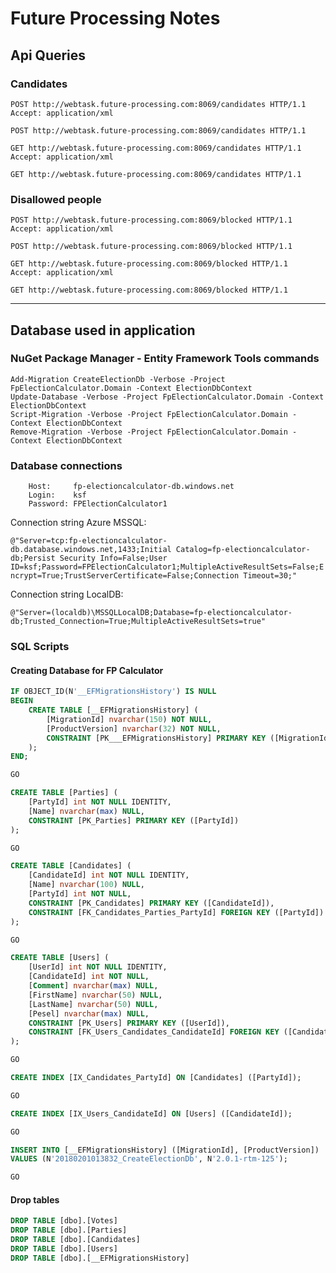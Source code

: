 # Future Processing Notes

## Api Queries

### Candidates

```http
POST http://webtask.future-processing.com:8069/candidates HTTP/1.1
Accept: application/xml
```

```http
POST http://webtask.future-processing.com:8069/candidates HTTP/1.1
```

```http
GET http://webtask.future-processing.com:8069/candidates HTTP/1.1
Accept: application/xml
```

```http
GET http://webtask.future-processing.com:8069/candidates HTTP/1.1
```

### Disallowed people

```http
POST http://webtask.future-processing.com:8069/blocked HTTP/1.1
Accept: application/xml
```

```http
POST http://webtask.future-processing.com:8069/blocked HTTP/1.1
```

```http
GET http://webtask.future-processing.com:8069/blocked HTTP/1.1
Accept: application/xml
```

```http
GET http://webtask.future-processing.com:8069/blocked HTTP/1.1
```

---

## Database used in application

### NuGet Package Manager - Entity Framework Tools commands

```
Add-Migration CreateElectionDb -Verbose -Project FpElectionCalculator.Domain -Context ElectionDbContext
Update-Database -Verbose -Project FpElectionCalculator.Domain -Context ElectionDbContext
Script-Migration -Verbose -Project FpElectionCalculator.Domain -Context ElectionDbContext
Remove-Migration -Verbose -Project FpElectionCalculator.Domain -Context ElectionDbContext
```

### Database connections

```
    Host:     fp-electioncalculator-db.windows.net
    Login:    ksf
    Password: FPElectionCalculator1
```
Connection string Azure MSSQL:

`@"Server=tcp:fp-electioncalculator-db.database.windows.net,1433;Initial Catalog=fp-electioncalculator-db;Persist Security Info=False;User ID=ksf;Password=FPElectionCalculator1;MultipleActiveResultSets=False;Encrypt=True;TrustServerCertificate=False;Connection Timeout=30;"`

Connection string LocalDB:

`@"Server=(localdb)\MSSQLLocalDB;Database=fp-electioncalculator-db;Trusted_Connection=True;MultipleActiveResultSets=true"`

### SQL Scripts

#### Creating Database for FP Calculator

```sql
IF OBJECT_ID(N'__EFMigrationsHistory') IS NULL
BEGIN
    CREATE TABLE [__EFMigrationsHistory] (
        [MigrationId] nvarchar(150) NOT NULL,
        [ProductVersion] nvarchar(32) NOT NULL,
        CONSTRAINT [PK___EFMigrationsHistory] PRIMARY KEY ([MigrationId])
    );
END;

GO

CREATE TABLE [Parties] (
    [PartyId] int NOT NULL IDENTITY,
    [Name] nvarchar(max) NULL,
    CONSTRAINT [PK_Parties] PRIMARY KEY ([PartyId])
);

GO

CREATE TABLE [Candidates] (
    [CandidateId] int NOT NULL IDENTITY,
    [Name] nvarchar(100) NULL,
    [PartyId] int NOT NULL,
    CONSTRAINT [PK_Candidates] PRIMARY KEY ([CandidateId]),
    CONSTRAINT [FK_Candidates_Parties_PartyId] FOREIGN KEY ([PartyId]) REFERENCES [Parties] ([PartyId]) ON DELETE CASCADE
);

GO

CREATE TABLE [Users] (
    [UserId] int NOT NULL IDENTITY,
    [CandidateId] int NOT NULL,
    [Comment] nvarchar(max) NULL,
    [FirstName] nvarchar(50) NULL,
    [LastName] nvarchar(50) NULL,
    [Pesel] nvarchar(max) NULL,
    CONSTRAINT [PK_Users] PRIMARY KEY ([UserId]),
    CONSTRAINT [FK_Users_Candidates_CandidateId] FOREIGN KEY ([CandidateId]) REFERENCES [Candidates] ([CandidateId]) ON DELETE CASCADE
);

GO

CREATE INDEX [IX_Candidates_PartyId] ON [Candidates] ([PartyId]);

GO

CREATE INDEX [IX_Users_CandidateId] ON [Users] ([CandidateId]);

GO

INSERT INTO [__EFMigrationsHistory] ([MigrationId], [ProductVersion])
VALUES (N'20180201013832_CreateElectionDb', N'2.0.1-rtm-125');

GO
```

#### Drop tables

```sql
DROP TABLE [dbo].[Votes]
DROP TABLE [dbo].[Parties]
DROP TABLE [dbo].[Candidates]
DROP TABLE [dbo].[Users]
DROP TABLE [dbo].[__EFMigrationsHistory]
```